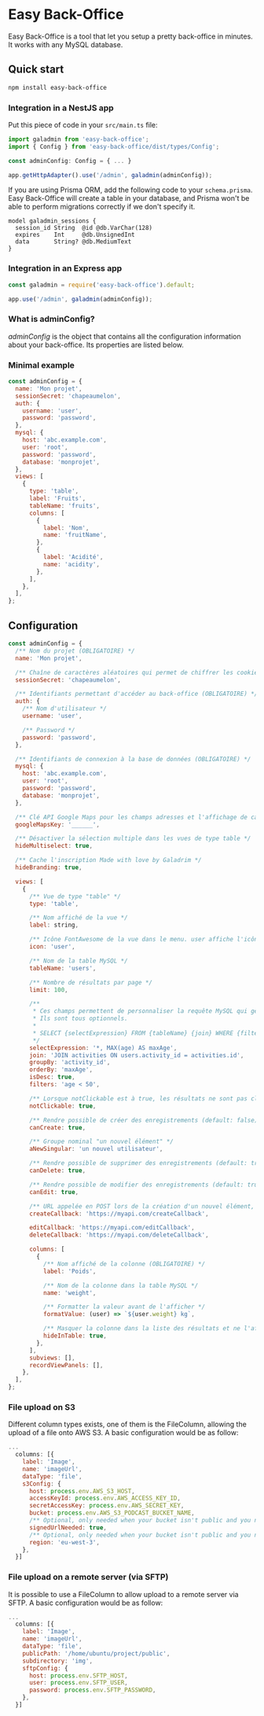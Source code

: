 # Easy Back-Office

Easy Back-Office is a tool that let you setup a pretty back-office in minutes. It works
with any MySQL database.

## Quick start

```bash
npm install easy-back-office
```

### Integration in a NestJS app

Put this piece of code in your `src/main.ts` file:

```js
import galadmin from 'easy-back-office';
import { Config } from 'easy-back-office/dist/types/Config';

const adminConfig: Config = { ... }

app.getHttpAdapter().use('/admin', galadmin(adminConfig));
```

If you are using Prisma ORM, add the following code to your `schema.prisma`.
Easy Back-Office will create a table in your database, and Prisma won't be able to
perform migrations correctly if we don't specify it.

```prisma
model galadmin_sessions {
  session_id String  @id @db.VarChar(128)
  expires    Int     @db.UnsignedInt
  data       String? @db.MediumText
}
```

### Integration in an Express app

```js
const galadmin = require('easy-back-office').default;

app.use('/admin', galadmin(adminConfig));
```

### What is adminConfig?

_adminConfig_ is the object that contains all the configuration information
about your back-office. Its properties are listed below.

### Minimal example

```js
const adminConfig = {
  name: 'Mon projet',
  sessionSecret: 'chapeaumelon',
  auth: {
    username: 'user',
    password: 'password',
  },
  mysql: {
    host: 'abc.example.com',
    user: 'root',
    password: 'password',
    database: 'monprojet',
  },
  views: [
    {
      type: 'table',
      label: 'Fruits',
      tableName: 'fruits',
      columns: [
        {
          label: 'Nom',
          name: 'fruitName',
        },
        {
          label: 'Acidité',
          name: 'acidity',
        },
      ],
    },
  ],
};
```

## Configuration

```js
const adminConfig = {
  /** Nom du projet (OBLIGATOIRE) */
  name: 'Mon projet',

  /** Chaîne de caractères aléatoires qui permet de chiffrer les cookies de session (OBLIGATOIRE) */
  sessionSecret: 'chapeaumelon',

  /** Identifiants permettant d'accéder au back-office (OBLIGATOIRE) */
  auth: {
    /** Nom d'utilisateur */
    username: 'user',

    /** Password */
    password: 'password',
  },

  /** Identifiants de connexion à la base de données (OBLIGATOIRE) */
  mysql: {
    host: 'abc.example.com',
    user: 'root',
    password: 'password',
    database: 'monprojet',
  },

  /** Clé API Google Maps pour les champs adresses et l'affichage de cartes */
  googleMapsKey: '______',

  /** Désactiver la sélection multiple dans les vues de type table */
  hideMultiselect: true,

  /** Cache l'inscription Made with love by Galadrim */
  hideBranding: true,

  views: [
    {
      /** Vue de type "table" */
      type: 'table',

      /** Nom affiché de la vue */
      label: string,

      /** Icône FontAwesome de la vue dans le menu. user affiche l'icône fa-user. */
      icon: 'user',

      /** Nom de la table MySQL */
      tableName: 'users',

      /** Nombre de résultats par page */
      limit: 100,

      /**
       * Ces champs permettent de personnaliser la requête MySQL qui gère l'affichage de la table.
       * Ils sont tous optionnels.
       *
       * SELECT {selectExpression} FROM {tableName} {join} WHERE {filters} GROUP BY {groupBy} ORDER BY {orderBy} {desc ? "DESC" : ""}
       */
      selectExpression: '*, MAX(age) AS maxAge',
      join: 'JOIN activities ON users.activity_id = activities.id',
      groupBy: 'activity_id',
      orderBy: 'maxAge',
      isDesc: true,
      filters: 'age < 50',

      /** Lorsque notClickable est à true, les résultats ne sont pas cliquables. (default: false) */
      notClickable: true,

      /** Rendre possible de créer des enregistrements (default: false) */
      canCreate: true,

      /** Groupe nominal "un nouvel élément" */
      aNewSingular: 'un nouvel utilisateur',

      /** Rendre possible de supprimer des enregistrements (default: true) */
      canDelete: true,

      /** Rendre possible de modifier des enregistrements (default: true) */
      canEdit: true,

      /** URL appelée en POST lors de la création d'un nouvel élément, avec l'ID de l'élément créé */
      createCallback: 'https://myapi.com/createCallback',

      editCallback: 'https://myapi.com/editCallback',
      deleteCallback: 'https://myapi.com/deleteCallback',

      columns: [
        {
          /** Nom affiché de la colonne (OBLIGATOIRE) */
          label: 'Poids',

          /** Nom de la colonne dans la table MySQL */
          name: 'weight',

          /** Formatter la valeur avant de l'afficher */
          formatValue: (user) => `${user.weight} kg`,

          /** Masquer la colonne dans la liste des résultats et ne l'afficher que dans le détail (default: false) */
          hideInTable: true,
        },
      ],
      subviews: [],
      recordViewPanels: [],
    },
  ],
};
```

### File upload on S3

Different column types exists, one of them is the FileColumn, allowing the
upload of a file onto AWS S3. A basic configuration would be as follow:

```js
...
  columns: [{
    label: 'Image',
    name: 'imageUrl',
    dataType: 'file',
    s3Config: {
      host: process.env.AWS_S3_HOST,
      accessKeyId: process.env.AWS_ACCESS_KEY_ID,
      secretAccessKey: process.env.AWS_SECRET_KEY,
      bucket: process.env.AWS_S3_PODCAST_BUCKET_NAME,
      /** Optional, only needed when your bucket isn't public and you need to generate a signed URL */
      signedUrlNeeded: true,
      /** Optional, only needed when your bucket isn't public and you need to generate a signed URL */
      region: 'eu-west-3',
    },
  }]
```

### File upload on a remote server (via SFTP)

It is possible to use a FileColumn to allow upload to a remote server via SFTP. A basic configuration would be as follow:

```js
...
  columns: [{
    label: 'Image',
    name: 'imageUrl',
    dataType: 'file',
    publicPath: '/home/ubuntu/project/public',
    subdirectory: 'img',
    sftpConfig: {
      host: process.env.SFTP_HOST,
      user: process.env.SFTP_USER,
      password: process.env.SFTP_PASSWORD,
    },
  }]
```
